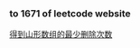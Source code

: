 ### to 1671 of leetcode website

[得到山形数组的最少删除次数](https://leetcode-cn.com/problems/minimum-number-of-removals-to-make-mountain-array/)